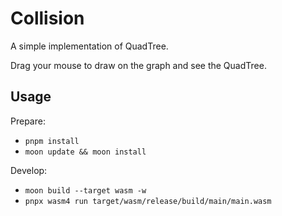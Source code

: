 # Collision

A simple implementation of QuadTree.

Drag your mouse to draw on the graph and see the QuadTree.

## Usage

Prepare:

- `pnpm install`
- `moon update && moon install`

Develop:

- `moon build --target wasm -w`
- `pnpx wasm4 run target/wasm/release/build/main/main.wasm`
